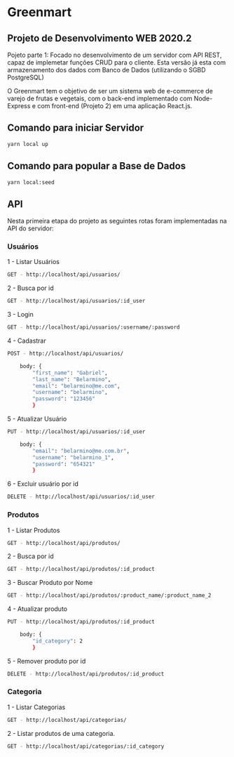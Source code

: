 # Greenmart
## Projeto de Desenvolvimento WEB 2020.2
Pojeto parte 1:
Focado no desenvolvimento de um servidor com API REST, capaz de implemetar funções CRUD para o cliente. Esta versão já esta com armazenamento dos dados com Banco de Dados (utilizando o SGBD PostgreSQL)

O Greenmart tem o objetivo de ser um sistema web de e-commerce de varejo de frutas e vegetais, com o back-end implementado com Node-Express e com front-end (Projeto 2) em uma aplicação React.js.

## Comando para iniciar Servidor
```bash
yarn local up
```

## Comando para popular a Base de Dados

```bash
yarn local:seed
```

## API

Nesta primeira etapa do projeto as seguintes rotas foram implementadas na API do servidor:

### Usuários

1 - Listar Usuários
```bash
GET - http://localhost/api/usuarios/
```
2 - Busca por id
```bash
GET - http://localhost/api/usuarios/:id_user
```
3 - Login
```bash
GET - http://localhost/api/usuarios/:username/:password
```
4 - Cadastrar
```bash
POST - http://localhost/api/usuarios/

    body: {
        "first_name": "Gabriel",
        "last_name": "Belarmino",
        "email": "belarmino@me.com",
        "username": "belarmino",
        "password": "123456"
        }
```
5 - Atualizar Usuário
```bash
PUT - http://localhost/api/usuarios/:id_user

    body: {
        "email": "belarmino@me.com.br",
        "username": "belarmino_1",
        "password": "654321"
        }
```

6 - Excluir usuário por id

```bash
DELETE - http://localhost/api/usuarios/:id_user

```

### Produtos


1 - Listar Produtos
```bash
GET - http://localhost/api/produtos/
```
2 - Busca por id
```bash
GET - http://localhost/api/produtos/:id_product
```
3 - Buscar Produto por Nome
```bash
GET - http://localhost/api/produtos/:product_name/:product_name_2
```

4 - Atualizar produto
```bash
PUT - http://localhost/api/produtos/:id_product

    body: {
        "id_category": 2
        }
```
5 - Remover produto por id
```bash
DELETE - http://localhost/api/produtos/:id_product
```
### Categoria


1 - Listar Categorias
```bash
GET - http://localhost/api/categorias/
```
2 - Listar produtos de uma categoria.
```bash
GET - http://localhost/api/categorias/:id_category
``` 